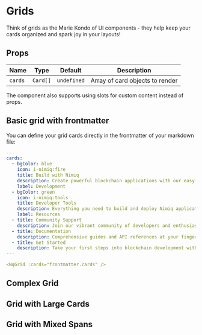 # Grids

Think of grids as the Marie Kondo of UI components - they help keep your cards organized and spark joy in your layouts!

## Props

| Name    | Type     | Default     | Description                     |
| ------- | -------- | ----------- | ------------------------------- |
| `cards` | `Card[]` | `undefined` | Array of card objects to render |

The component also supports using slots for custom content instead of props.

## Basic grid with frontmatter

You can define your grid cards directly in the frontmatter of your markdown file:

```yaml
---
cards:
  - bgColor: blue
    icon: i-nimiq:fire
    title: Build with Nimiq
    description: Create powerful blockchain applications with our easy-to-use tools
    label: Development
  - bgColor: green
    icon: i-nimiq:tools
    title: Developer Tools
    description: Everything you need to build and deploy Nimiq applications
    label: Resources
  - title: Community Support
    description: Join our vibrant community of developers and enthusiasts
  - title: Documentation
    description: Comprehensive guides and API references at your fingertips
  - title: Get Started
    description: Take your first steps into blockchain development with Nimiq
---

<NqGrid :cards="frontmatter.cards" />
```

<ComponentPreview lang="vue">

<NqPlayground>
<NqGrid>

<NqCard
  title="The First Card"
  description="I'm just the first in a series of amazing cards."
/>

<NqCard
  title="The Second Card"
  description="Right in the middle, keeping things balanced."
/>

<NqCard
  title="The Third Card"
  description="Last but not least, completing the trilogy."
/>

</NqGrid>
</NqPlayground>

</ComponentPreview>

## Complex Grid

<ComponentPreview lang="vue">

<NqPlayground>
<NqGrid>

<NqCard
  bg-color="blue"
  href="#"
  icon="i-nimiq:browsermesh"
  label="Build Something Cool"
  title="Your Journey Starts Here"
  description="Like building with LEGO, but for grown-ups who code!"
/>

<NqCard
  bg-color="green"
  href="#"
  icon="i-nimiq:cubes"
  label="Learn The Ropes"
  title="Beyond Hello World"
  description="Because understanding Nimiq is easier than explaining why you need another mechanical keyboard."
/>

<NqCard
  title="The Support Squad"
  description="We're like your coding best friends, minus the coffee borrowing."
/>

<NqCard
  title="The Innovation Corner"
  description="Where ideas come to party and bugs come to retire."
/>

<NqCard
  title="The Fun Zone"
  description="Because who said documentation had to be boring?"
/>

</NqGrid>
</NqPlayground>

</ComponentPreview>

## Grid with Large Cards

<ComponentPreview lang="vue">

<NqPlayground>
<NqGrid>

<NqLargeCard
  icon="i-nimiq:tools"
  title="The Wise Elder"
  description="I'm the big card that's seen it all. Think of me as the senior developer of cards."
/>

<NqLargeCard
  icon="i-nimiq:tools"
  title="The Middle Manager"
  description="I keep things balanced, like a good project manager (but more reliable)."
/>

<NqLargeCard
  icon="i-nimiq:tools"
  title="The Team Player"
  description="I complete the trio with style. Three's company, four's a grid overflow!"
/>

</NqGrid>
</NqPlayground>

</ComponentPreview>

## Grid with Mixed Spans

<ComponentPreview lang="vue">

<NqPlayground>
<NqGrid>

<NqCard
  span="full"
  bg-color="blue"
  icon="i-nimiq:browsermesh"
  title="Full Width Feature"
  description="I'm a special card that spans the entire width of the grid. Perfect for featured content or important announcements!"
/>

<NqCard
  span="half"
  bg-color="green"
  icon="i-nimiq:tools"
  title="Half Width Card"
  description="I take up half the grid width, making me stand out more than standard cards."
/>

<NqCard
  span="half"
  bg-color="orange"
  icon="i-nimiq:fire"
  title="Another Half"
  description="Together with my friend, we make a perfect pair across the row."
/>

<NqCard
  title="Regular Card"
  description="I'm a standard card, happy with my default width."
/>

<NqCard
  title="Another Regular"
  description="Me too! Default width is cozy."
/>

<NqCard
  title="Last But Not Least"
  description="Completing this mixed layout showcase."
/>

</NqGrid>
</NqPlayground>

</ComponentPreview>
